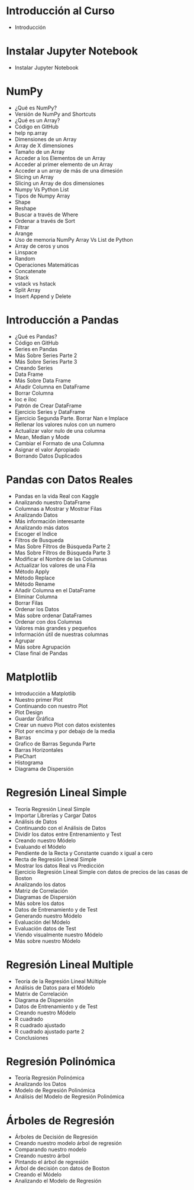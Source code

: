 # Introducción al Curso
* Introducción

# Instalar Jupyter Notebook
* Instalar Jupyter Notebook

# NumPy
* ¿Qué es NumPy?
* Versión de NumPy and Shortcuts
* ¿Qué es un Array?
* Código en GitHub
* help np.array
* Dimensiones de un Array
* Array de X dimensiones
* Tamaño de un Array
* Acceder a los Elementos de un Array
* Acceder al primer elemento de un Array
* Acceder a un array de más de una dimesión
* Slicing un Array
* Slicing un Array de dos dimensiones
* Numpy Vs Python List
* Tipos de Numpy Array
* Shape
* Reshape
* Buscar a través de Where
* Ordenar a través de Sort
* Filtrar
* Arange
* Uso de memoria NumPy Array Vs List de Python
* Array de ceros y unos
* Linspace
* Random
* Operaciones Matemáticas
* Concatenate
* Stack
* vstack vs hstack
* Split Array
* Insert Append y Delete

# Introducción a Pandas
* ¿Qué es Pandas?
* Código en GitHub
* Series en Pandas
* Más Sobre Series Parte 2
* Más Sobre Series Parte 3
* Creando Series
* Data Frame
* Más Sobre Data Frame
* Añadir Columna en DataFrame
* Borrar Columna
* loc e iloc
* Patrón de Crear DataFrame
* Ejercicio Series y DataFrame
* Ejercicio Segunda Parte. Borrar Nan e Implace
* Rellenar los valores nulos con un numero
* Actualizar valor nulo de una columna
* Mean, Median y Mode
* Cambiar el Formato de una Columna
* Asignar el valor Apropiado
* Borrando Datos Duplicados

# Pandas con Datos Reales
* Pandas en la vida Real con Kaggle
* Analizando nuestro DataFrame
* Columnas a Mostrar y Mostrar Filas
* Analizando Datos
* Más información interesante
* Analizando más datos
* Escoger el Indice
* Filtros de Busqueda
* Mas Sobre Filtros de Búsqueda Parte 2
* Mas Sobre Filtros de Búsqueda Parte 3
* Modificar el Nombre de las Columnas
* Actualizar los valores de una Fila
* Método Apply
* Método Replace
* Método Rename
* Añadir Columna en el DataFrame
* Eliminar Columna
* Borrar Filas
* Ordenar los Datos
* Más sobre ordenar DataFrames
* Ordenar con dos Columnas
* Valores más grandes y pequeños
* Información útil de nuestras columnas
* Agrupar
* Más sobre Agrupación
* Clase final de Pandas

# Matplotlib
* Introducción a Matplotlib
* Nuestro primer Plot
* Continuando con nuestro Plot
* Plot Design
* Guardar Gráfica
* Crear un nuevo Plot con datos existentes
* Plot por encima y por debajo de la media
* Barras
* Grafico de Barras Segunda Parte
* Barras Horizontales
* PieChart
* Histograma
* Diagrama de Dispersión

# Regresión Lineal Simple
* Teoría Regresión Lineal Simple
* Importar Librerías y Cargar Datos
* Análisis de Datos
* Continuando con el Análisis de Datos
* Dividir los datos entre Entrenamiento y Test
* Creando nuestro Módelo
* Evaluando el Módelo
* Pendiente de la Recta y Constante cuando x igual a cero
* Recta de Regresión Lineal Simple
* Mostrar los datos Real vs Predicción
* Ejercicio Regresión Lineal Simple con datos de precios de las casas de Boston
* Analizando los datos
* Matriz de Correlación
* Diagramas de Dispersión
* Más sobre los datos
* Datos de Entrenamiento y de Test
* Generando nuestro Módelo
* Evaluación del Módelo
* Evaluación datos de Test
* Viendo visualmente nuestro Módelo
* Más sobre nuestro Módelo

# Regresión Lineal Multiple
* Teoría de la Regresión Lineal Múltiple
* Análisis de Datos para el Módelo
* Matrix de Correlación
* Diagrama de Dispersión
* Datos de Entrenamiento y de Test
* Creando nuestro Módelo
* R cuadrado
* R cuadrado ajustado
* R cuadrado ajustado parte 2
* Conclusiones

# Regresión Polinómica
* Teoría Regresión Polinómica
* Analizando los Datos
* Modelo de Regresión Polinómica
* Análisis del Modelo de Regresión Polinómica

# Árboles de Regresión
* Árboles de Decisión de Regresión
* Creando nuestro modelo árbol de regresión
* Comparando nuestro modelo
* Creando nuestro árbol
* Pintando el árbol de regresión
* Árbol de decisión con datos de Boston
* Creando el Módelo
* Analizando el Modelo de Regresión
